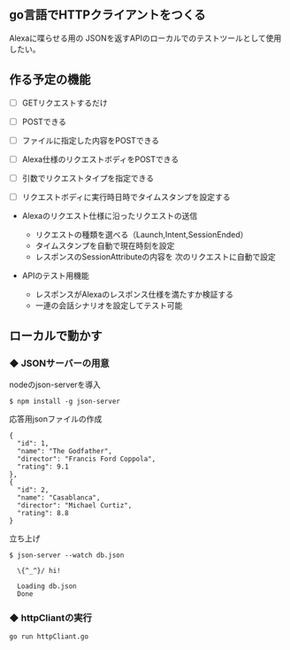 ## go言語でHTTPクライアントをつくる
Alexaに喋らせる用の
JSONを返すAPIのローカルでのテストツールとして使用したい。

## 作る予定の機能
- [ ] GETリクエストするだけ
- [ ] POSTできる
- [ ] ファイルに指定した内容をPOSTできる
- [ ] Alexa仕様のリクエストボディをPOSTできる
- [ ] 引数でリクエストタイプを指定できる
- [ ] リクエストボディに実行時日時でタイムスタンプを設定する


* Alexaのリクエスト仕様に沿ったリクエストの送信
  * リクエストの種類を選べる（Launch,Intent,SessionEnded）
  * タイムスタンプを自動で現在時刻を設定
  * レスポンスのSessionAttributeの内容を 次のリクエストに自動で設定

* APIのテスト用機能
  * レスポンスがAlexaのレスポンス仕様を満たすか検証する
  * 一連の会話シナリオを設定してテスト可能

## ローカルで動かす
### ◆ JSONサーバーの用意
nodeのjson-serverを導入
```
$ npm install -g json-server
```
応答用jsonファイルの作成
```db.jsono
{
  "id": 1,
  "name": "The Godfather",
  "director": "Francis Ford Coppola",
  "rating": 9.1
},
{
  "id": 2,
  "name": "Casablanca",
  "director": "Michael Curtiz",
  "rating": 8.8
}
```
立ち上げ
```
$ json-server --watch db.json

  \{^_^}/ hi!

  Loading db.json
  Done
```

### ◆ httpCliantの実行
```
go run httpCliant.go
```
